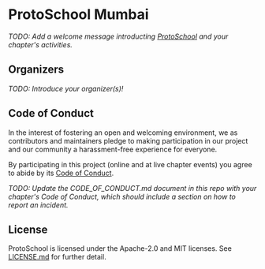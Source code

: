 # ProtoSchool Mumbai

_TODO: Add a welcome message introducting [ProtoSchool](https://proto.school) and your chapter's activities._

## Organizers

_TODO: Introduce your organizer(s)!_

## Code of Conduct

In the interest of fostering an open and welcoming environment, we as
contributors and maintainers pledge to making participation in our project and
our community a harassment-free experience for everyone.

By participating in this project (online and at live chapter events) you agree to abide by its [Code of Conduct](./CODE_OF_CONDUCT.md).

_TODO: Update the CODE_OF_CONDUCT.md document in this repo with your chapter's Code of Conduct, which should include a section on how to report an incident._

## License

ProtoSchool is licensed under the Apache-2.0 and MIT licenses. See [LICENSE.md](./LICENSE.md) for further detail.
